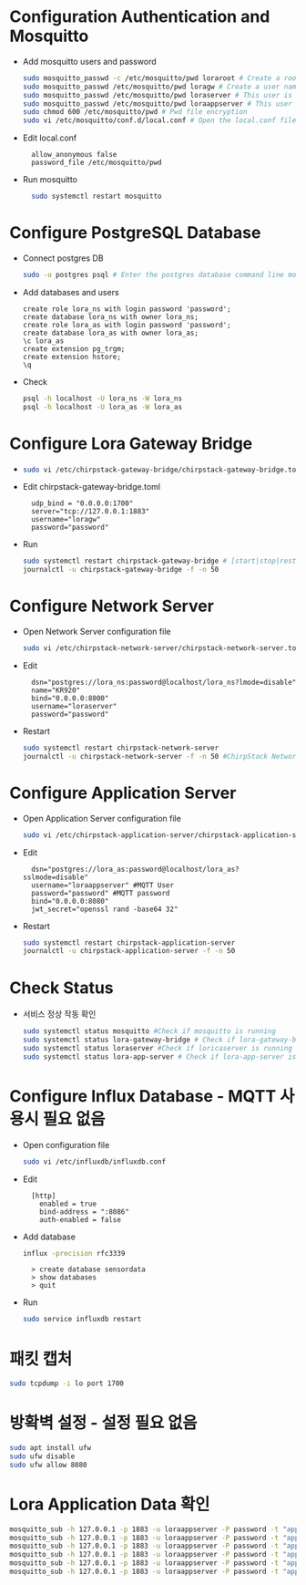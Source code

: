 
# Configuration Authentication and Mosquitto
- Add mosquitto users and password
  ```bash
  sudo mosquitto_passwd -c /etc/mosquitto/pwd loraroot # Create a root user. After entering this command, you will be allowed to set and confirm a password. In this experiment, the passwords related to mosquitto are all password.
  sudo mosquitto_passwd /etc/mosquitto/pwd loragw # Create a user named “loragw” for use with lora-gateway-bridge
  sudo mosquitto_passwd /etc/mosquitto/pwd loraserver # This user is used by "loraserver"
  sudo mosquitto_passwd /etc/mosquitto/pwd loraappserver # This user uses "lora-app-server"
  sudo chmod 600 /etc/mosquitto/pwd # Pwd file encryption
  sudo vi /etc/mosquitto/conf.d/local.conf # Open the local.conf file with the vi editor, add the following content to it and save and exit;
  ```
- Edit local.conf
  ```vi
    allow_anonymous false
    password_file /etc/mosquitto/pwd
  ```
- Run mosquitto 
  ```bash
    sudo systemctl restart mosquitto
  ```





# Configure PostgreSQL Database
- Connect postgres DB
  ```bash
  sudo -u postgres psql # Enter the postgres database command line mode
  ```
- Add databases and users
  ```mysql
  create role lora_ns with login password 'password';
  create database lora_ns with owner lora_ns;
  create role lora_as with login password 'password';
  create database lora_as with owner lora_as;
  \c lora_as
  create extension pg_trgm;
  create extension hstore;
  \q
  ```
- Check 
  ```bash
  psql -h localhost -U lora_ns -W lora_ns
  psql -h localhost -U lora_as -W lora_as
  ```






# Configure Lora Gateway Bridge
- 
  ```bash
  sudo vi /etc/chirpstack-gateway-bridge/chirpstack-gateway-bridge.toml
  ```
- Edit chirpstack-gateway-bridge.toml
  ```vi
    udp_bind = "0.0.0.0:1700"  
    server="tcp://127.0.0.1:1883"
    username="loragw"
    password="password"
  ```
- Run
  ```bash
  sudo systemctl restart chirpstack-gateway-bridge # [start|stop|restart|status]
  journalctl -u chirpstack-gateway-bridge -f -n 50
  ```




# Configure Network Server
- Open Network Server configuration file
  ```bash
  sudo vi /etc/chirpstack-network-server/chirpstack-network-server.toml #chirpstack-network-server configfile > chirpstack-network-server.toml
  ```
- Edit
  ```vi
    dsn="postgres://lora_ns:password@localhost/lora_ns?lmode=disable"
    name="KR920"
    bind="0.0.0.0:8000"
    username="loraserver"
    password="password"
  ```
- Restart
  ```bash
  sudo systemctl restart chirpstack-network-server
  journalctl -u chirpstack-network-server -f -n 50 #ChirpStack Network Server log output
  ```





# Configure Application Server
- Open Application Server configuration file
  ```bash
  sudo vi /etc/chirpstack-application-server/chirpstack-application-server.toml
  ```
- Edit
  ```vi
    dsn="postgres://lora_as:password@localhost/lora_as?sslmode=disable"
    username="loraappserver" #MQTT User
    password="password" #MQTT password
    bind="0.0.0.0:8080"
    jwt_secret="openssl rand -base64 32"
  ```
- Restart
  ```bash
  sudo systemctl restart chirpstack-application-server
  journalctl -u chirpstack-application-server -f -n 50
  ```





# Check Status
- 서비스 정상 작동 확인
  ```bash
  sudo systemctl status mosquitto #Check if mosquitto is running
  sudo systemctl status lora-gateway-bridge # Check if lora-gateway-bridge is running
  sudo systemctl status loraserver #Check if loricaserver is running
  sudo systemctl status lora-app-server # Check if lora-app-server is running
  ```





# Configure Influx Database - MQTT 사용시 필요 없음
- Open configuration file
  ```bash
  sudo vi /etc/influxdb/influxdb.conf
  ```
- Edit
  ```
    [http]
      enabled = true
      bind-address = ":8086"
      auth-enabled = false
  ```
- Add database
  ```bash
  influx -precision rfc3339
  ```
  ```vi
    > create database sensordata
    > show databases
    > quit
  ```
- Run
  ```bash
  sudo service influxdb restart
  ```





# 패킷 캡처
  ```bash
  sudo tcpdump -i lo port 1700
  ```





# 방확벽 설정 - 설정 필요 없음
  ```bash
  sudo apt install ufw
  sudo ufw disable
  sudo ufw allow 8080
  ```


# Lora Application Data 확인
  ```bash
  mosquitto_sub -h 127.0.0.1 -p 1883 -u loraappserver -P password -t "application/1/#" -v # Application ID 1의 모든 데이터 구독
  mosquitto_sub -h 127.0.0.1 -p 1883 -u loraappserver -P password -t "application/1/device/+/join" -v # 모든 디바이스의 join 메시지 구독
  mosquitto_sub -h 127.0.0.1 -p 1883 -u loraappserver -P password -t "application/1/device/2232330000888802/join" -v # Dev Eui가 2232330000888802인 join 메시지 구독
  mosquitto_sub -h 127.0.0.1 -p 1883 -u loraappserver -P password -t "application/1/device/+/rx" -v # 모든 디바이스의 rx 메시지 구독
  mosquitto_sub -h 127.0.0.1 -p 1883 -u loraappserver -P password -t "application/1/device/2232330000888802/rx" -v # Dev Eui가 2232330000888802인 rx 메시지 구독
  mosquitto_sub -h 127.0.0.1 -p 1883 -u loraappserver -P password -t "application/1/device/2232330000888802/+" -v # Dev Eui가 2232330000888802인 모든 메시지 구독
  ```
